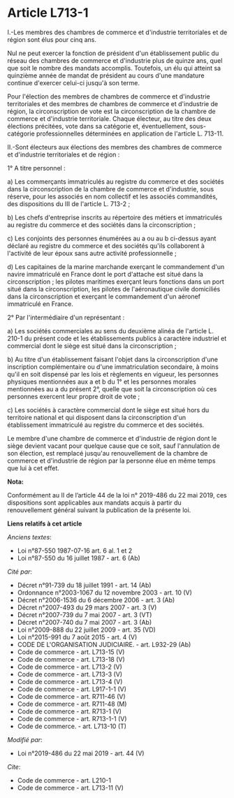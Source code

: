 # Article L713-1

I.-Les membres des chambres de commerce et d'industrie territoriales et de région sont élus pour cinq ans.

Nul ne peut exercer la fonction de président d'un établissement public du réseau des chambres de commerce et d'industrie plus
de quinze ans, quel que soit le nombre des mandats accomplis. Toutefois, un élu qui atteint sa quinzième année de mandat de
président au cours d'une mandature continue d'exercer celui-ci jusqu'à son terme.

Pour l'élection des membres de chambres de commerce et d'industrie territoriales et des membres de chambres de commerce et
d'industrie de région, la circonscription de vote est la circonscription de la chambre de commerce et d'industrie
territoriale. Chaque électeur, au titre des deux élections précitées, vote dans sa catégorie et, éventuellement, sous-
catégorie professionnelles déterminées en application de l'article L. 713-11.

II.-Sont électeurs aux élections des membres des chambres de commerce et d'industrie territoriales et de région :

1° A titre personnel :

a) Les commerçants immatriculés au registre du commerce et des sociétés dans la circonscription de la chambre de commerce et
d'industrie, sous réserve, pour les associés en nom collectif et les associés commandités, des dispositions du III de
l'article L. 713-2 ;

b) Les chefs d'entreprise inscrits au répertoire des métiers et immatriculés au registre du commerce et des sociétés dans la
circonscription ;

c) Les conjoints des personnes énumérées au a ou au b ci-dessus ayant déclaré au registre du commerce et des sociétés qu'ils
collaborent à l'activité de leur époux sans autre activité professionnelle ;

d) Les capitaines de la marine marchande exerçant le commandement d'un navire immatriculé en France dont le port d'attache
est situé dans la circonscription ; les pilotes maritimes exerçant leurs fonctions dans un port situé dans la
circonscription, les pilotes de l'aéronautique civile domiciliés dans la circonscription et exerçant le commandement d'un
aéronef immatriculé en France.

2° Par l'intermédiaire d'un représentant :

a) Les sociétés commerciales au sens du deuxième alinéa de l'article L. 210-1 du présent code et les établissements publics à
caractère industriel et commercial dont le siège est situé dans la circonscription ;

b) Au titre d'un établissement faisant l'objet dans la circonscription d'une inscription complémentaire ou d'une
immatriculation secondaire, à moins qu'il en soit dispensé par les lois et règlements en vigueur, les personnes physiques
mentionnées aux a et b du 1° et les personnes morales mentionnées au a du présent 2°, quelle que soit la circonscription où
ces personnes exercent leur propre droit de vote ;

c) Les sociétés à caractère commercial dont le siège est situé hors du territoire national et qui disposent dans la
circonscription d'un établissement immatriculé au registre du commerce et des sociétés.

Le membre d'une chambre de commerce et d'industrie de région dont le siège devient vacant pour quelque cause que ce soit,
sauf l'annulation de son élection, est remplacé jusqu'au renouvellement de la chambre de commerce et d'industrie de région
par la personne élue en même temps que lui à cet effet.

**Nota:**

Conformément au II de l’article 44 de la loi n° 2019-486 du 22 mai 2019, ces dispositions sont applicables aux mandats acquis
à partir du renouvellement général suivant la publication de la présente loi.

**Liens relatifs à cet article**

_Anciens textes_:

  - Loi n°87-550 1987-07-16 art. 6 al. 1 et 2
  - Loi n°87-550 du 16 juillet 1987 - art. 6 (Ab)

_Cité par_:

  - Décret n°91-739 du 18 juillet 1991 - art. 14 (Ab)
  - Ordonnance n°2003-1067 du 12 novembre 2003 - art. 10 (V)
  - Décret n°2006-1536 du 6 décembre 2006 - art. 3 (Ab)
  - Décret n°2007-493 du 29 mars 2007 - art. 3 (V)
  - Décret n°2007-739 du 7 mai 2007 - art. 3 (VT)
  - Décret n°2007-740 du 7 mai 2007 - art. 3 (Ab)
  - Loi n°2009-888 du 22 juillet 2009 - art. 35 (VD)
  - Loi n°2015-991 du 7 août 2015 - art. 4 (V)
  - CODE DE L'ORGANISATION JUDICIAIRE. - art. L932-29 (Ab)
  - Code de commerce - art. L713-15 (V)
  - Code de commerce - art. L713-18 (V)
  - Code de commerce - art. L713-2 (V)
  - Code de commerce - art. L713-3 (V)
  - Code de commerce - art. L713-4 (V)
  - Code de commerce - art. L917-1-1 (V)
  - Code de commerce - art. R711-46 (V)
  - Code de commerce - art. R711-48 (M)
  - Code de commerce - art. R713-1 (V)
  - Code de commerce - art. R713-1-1 (V)
  - Code de commerce. - art. L713-10 (T)

_Modifié par_:

  - Loi n°2019-486 du 22 mai 2019 - art. 44 (V)

_Cite_:

  - Code de commerce - art. L210-1
  - Code de commerce - art. L713-11 (V)
